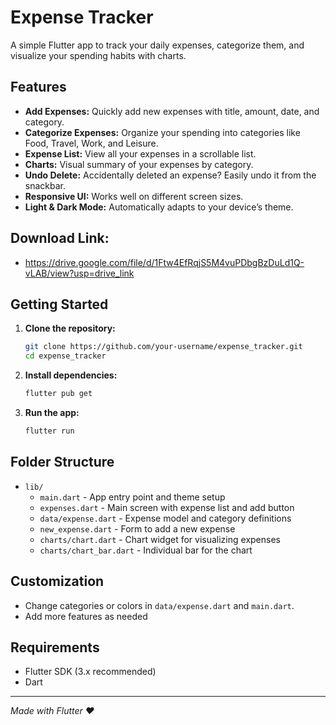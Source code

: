 # Expense Tracker

A simple Flutter app to track your daily expenses, categorize them, and visualize your spending habits with charts.

## Features

- **Add Expenses:** Quickly add new expenses with title, amount, date, and category.
- **Categorize Expenses:** Organize your spending into categories like Food, Travel, Work, and Leisure.
- **Expense List:** View all your expenses in a scrollable list.
- **Charts:** Visual summary of your expenses by category.
- **Undo Delete:** Accidentally deleted an expense? Easily undo it from the snackbar.
- **Responsive UI:** Works well on different screen sizes.
- **Light & Dark Mode:** Automatically adapts to your device’s theme.

## Download Link:

- https://drive.google.com/file/d/1Ftw4EfRqjS5M4vuPDbgBzDuLd1Q-vLAB/view?usp=drive_link

## Getting Started

1. **Clone the repository:**
   ```sh
   git clone https://github.com/your-username/expense_tracker.git
   cd expense_tracker
   ```

2. **Install dependencies:**
   ```sh
   flutter pub get
   ```

3. **Run the app:**
   ```sh
   flutter run
   ```

## Folder Structure

- `lib/`
  - `main.dart` - App entry point and theme setup
  - `expenses.dart` - Main screen with expense list and add button
  - `data/expense.dart` - Expense model and category definitions
  - `new_expense.dart` - Form to add a new expense
  - `charts/chart.dart` - Chart widget for visualizing expenses
  - `charts/chart_bar.dart` - Individual bar for the chart

## Customization

- Change categories or colors in `data/expense.dart` and `main.dart`.
- Add more features as needed

## Requirements

- Flutter SDK (3.x recommended)
- Dart


---

*Made with Flutter ❤️*
